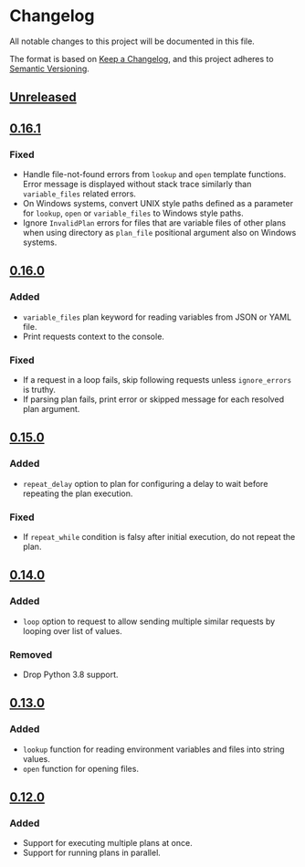 # Changelog

All notable changes to this project will be documented in this file.

The format is based on [Keep a Changelog](https://keepachangelog.com/en/1.1.0/),
and this project adheres to [Semantic Versioning](https://semver.org/spec/v2.0.0.html).

## [Unreleased]

## [0.16.1]

### Fixed

- Handle file-not-found errors from `lookup` and `open` template functions. Error message is displayed without stack trace similarly than `variable_files` related errors.
- On Windows systems, convert UNIX style paths defined as a parameter for `lookup`, `open` or `variable_files` to Windows style paths.
- Ignore `InvalidPlan` errors for files that are variable files of other plans when using directory as `plan_file` positional argument also on Windows systems.

## [0.16.0]

### Added

- `variable_files` plan keyword for reading variables from JSON or YAML file.
- Print requests context to the console.

### Fixed

- If a request in a loop fails, skip following requests unless `ignore_errors` is truthy.
- If parsing plan fails, print error or skipped message for each resolved plan argument.

## [0.15.0]

### Added

- `repeat_delay` option to plan for configuring a delay to wait before repeating the plan execution.

### Fixed

- If `repeat_while` condition is falsy after initial execution, do not repeat the plan.

## [0.14.0]

### Added

- `loop` option to request to allow sending multiple similar requests by looping over list of values.

### Removed

- Drop Python 3.8 support.

## [0.13.0]

### Added

- `lookup` function for reading environment variables and files into string values.
- `open` function for opening files.

## [0.12.0]

### Added

- Support for executing multiple plans at once.
- Support for running plans in parallel.

[unreleased]: https://github.com/kangasta/yaml_requests/compare/v0.16.1...HEAD
[0.16.1]: https://github.com/kangasta/yaml_requests/compare/v0.16.0...v0.16.1
[0.16.0]: https://github.com/kangasta/yaml_requests/compare/v0.15.0...v0.16.0
[0.15.0]: https://github.com/kangasta/yaml_requests/compare/v0.14.0...v0.15.0
[0.14.0]: https://github.com/kangasta/yaml_requests/compare/v0.13.0...v0.14.0
[0.13.0]: https://github.com/kangasta/yaml_requests/compare/v0.12.0...v0.13.0
[0.12.0]: https://github.com/kangasta/yaml_requests/compare/v0.11.0...v0.12.0

